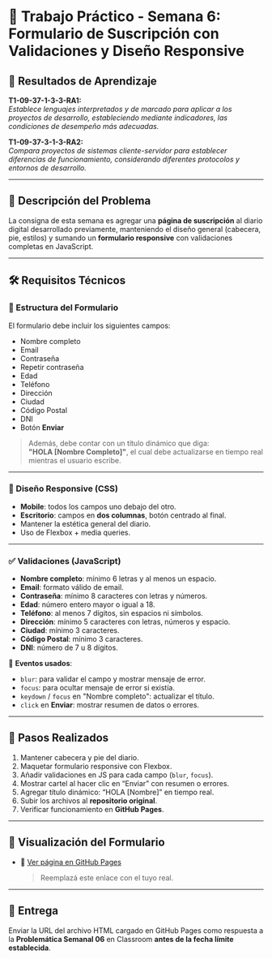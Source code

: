 # 📝 Trabajo Práctico - Semana 6: Formulario de Suscripción con Validaciones y Diseño Responsive

## 📌 Resultados de Aprendizaje

**T1-09-37-1-3-3-RA1:**  
_Establece lenguajes interpretados y de marcado para aplicar a los proyectos de desarrollo, estableciendo mediante indicadores, las condiciones de desempeño más adecuadas._

**T1-09-37-3-1-3-RA2:**  
_Compara proyectos de sistemas cliente-servidor para establecer diferencias de funcionamiento, considerando diferentes protocolos y entornos de desarrollo._

---

## 🧩 Descripción del Problema

La consigna de esta semana es agregar una **página de suscripción** al diario digital desarrollado previamente, manteniendo el diseño general (cabecera, pie, estilos) y sumando un **formulario responsive** con validaciones completas en JavaScript.

---

## 🛠️ Requisitos Técnicos

### 📄 Estructura del Formulario

El formulario debe incluir los siguientes campos:

- Nombre completo
- Email
- Contraseña
- Repetir contraseña
- Edad
- Teléfono
- Dirección
- Ciudad
- Código Postal
- DNI
- Botón **Enviar**

> Además, debe contar con un título dinámico que diga:  
> **"HOLA [Nombre Completo]"**, el cual debe actualizarse en tiempo real mientras el usuario escribe.

---

### 🎨 Diseño Responsive (CSS)

- **Mobile**: todos los campos uno debajo del otro.
- **Escritorio**: campos en **dos columnas**, botón centrado al final.
- Mantener la estética general del diario.
- Uso de Flexbox + media queries.

---

### ✅ Validaciones (JavaScript)

- **Nombre completo**: mínimo 6 letras y al menos un espacio.
- **Email**: formato válido de email.
- **Contraseña**: mínimo 8 caracteres con letras y números.
- **Edad**: número entero mayor o igual a 18.
- **Teléfono**: al menos 7 dígitos, sin espacios ni símbolos.
- **Dirección**: mínimo 5 caracteres con letras, números y espacio.
- **Ciudad**: mínimo 3 caracteres.
- **Código Postal**: mínimo 3 caracteres.
- **DNI**: número de 7 u 8 dígitos.

📌 **Eventos usados**:

- `blur`: para validar el campo y mostrar mensaje de error.
- `focus`: para ocultar mensaje de error si existía.
- `keydown` / `focus` en "Nombre completo": actualizar el título.
- `click` en **Enviar**: mostrar resumen de datos o errores.

---

## 🚀 Pasos Realizados

1. Mantener cabecera y pie del diario.
2. Maquetar formulario responsive con Flexbox.
3. Añadir validaciones en JS para cada campo (`blur`, `focus`).
4. Mostrar cartel al hacer clic en “Enviar” con resumen o errores.
5. Agregar título dinámico: “HOLA [Nombre]” en tiempo real.
6. Subir los archivos al **repositorio original**.
7. Verificar funcionamiento en **GitHub Pages**.

---

## 🔗 Visualización del Formulario

- 📄 [Ver página en GitHub Pages](https://rfascendini.github.io/rfascendini_uai_daw/CLASE_08/)
  > Reemplazá este enlace con el tuyo real.

---

## 📅 Entrega

Enviar la URL del archivo HTML cargado en GitHub Pages como respuesta a la **Problemática Semanal 06** en Classroom **antes de la fecha límite establecida**.

